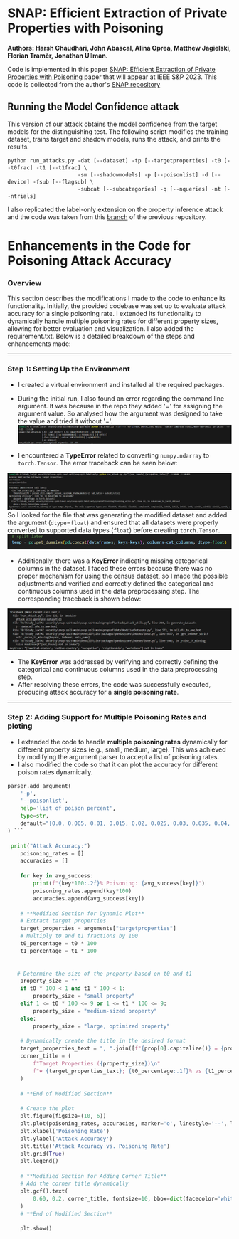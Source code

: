 
# SNAP: Efficient Extraction of Private Properties with Poisoning
**Authors: Harsh Chaudhari, John Abascal, Alina Oprea, Matthew Jagielski, Florian Tramèr, Jonathan Ullman.**

Code is implemented in this paper [SNAP: Efficient Extraction of Private Properties with Poisoning](https://arxiv.org/pdf/2208.12348.pdf) paper that will appear at IEEE S&P 2023.
This code is collected from the author's [SNAP repository](https://github.com/johnmath/snap-sp23/tree/main)

## Running the Model Confidence attack
This version of our attack obtains the model confidence from the target models for the distinguishing test. 
The following script modifies the training dataset, trains target and shadow models, runs the attack, and prints the results.
```shell
python run_attacks.py -dat [--dataset] -tp [--targetproperties] -t0 [--t0frac] -t1 [--t1frac] \
                      -sm [--shadowmodels] -p [--poisonlist] -d [--device] -fsub [--flagsub] \
                      -subcat [--subcategories] -q [--nqueries] -nt [--ntrials]

```
I also replicated the label-only extension on the property inference attack and the code was taken from this [branch](https://github.com/johnmath/snap-sp23/tree/label-only) of the previous repository. 
# Enhancements in the Code for Poisoning Attack Accuracy

### Overview
This section describes the modifications I made to the code to enhance its functionality. Initially, the provided codebase was set up to evaluate attack accuracy for a single poisoning rate. I extended its functionality to dynamically handle multiple poisoning rates for different property sizes, allowing for better evaluation and visualization. I also added the requirement.txt. Below is a detailed breakdown of the steps and enhancements made:

---

### Step 1: Setting Up the Environment
- I created a virtual environment and installed all the required packages.
- During the initial run, I also found an error regarding the command line argument. It was because in the repo they added '=' for assigning the argument value. So analysed how the argument was designed to take the value and tried it without '='.
![Error Screenshot 1](./Errors-solution/error-3.png)
   
- I encountered a **TypeError** related to converting `numpy.ndarray` to `torch.Tensor`. The error traceback can be seen below:

![Error Screenshot 2](./Errors-solution/error-1.png)
So I looked for the file that was generating the modified dataset and added the argument (`dtype`=`float`) and ensured that all datasets were properly converted to supported data types (`float`) before creating `torch.Tensor`.
![Solution Screenshot 2](./Errors-solution/solution-1.png)

- Additionally, there was a **KeyError** indicating missing categorical columns in the dataset. I faced these errors because there was no proper mechanism for using the census dataset, so I made the possible adjustments  and verified and correctly defined the categorical and continuous columns used in the data preprocessing step. The corresponding traceback is shown below:

![Error Screenshot 3](./Errors-solution/error-2.png)
- The **KeyError** was addressed by verifying and correctly defining the categorical and continuous columns used in the data preprocessing step.
- After resolving these errors, the code was successfully executed, producing attack accuracy for a **single poisoning rate**.

---

### Step 2: Adding Support for Multiple Poisoning Rates and ploting
- I extended the code to handle **multiple poisoning rates** dynamically for different property sizes (e.g., small, medium, large). This was achieved by modifying the argument parser to accept a list of poisoning rates.
- I also modified the code so that it can plot the accuracy for different poison rates dynamically.
  
```python
parser.add_argument(
    '-p',
    '--poisonlist',
    help='list of poison percent',
    type=str,
    default="[0.0, 0.005, 0.01, 0.015, 0.02, 0.025, 0.03, 0.035, 0.04, 0.045, 0.05]"
) ```

 print("Attack Accuracy:")
    poisoning_rates = []
    accuracies = []

    for key in avg_success:
        print(f"{key*100:.2f}% Poisoning: {avg_success[key]}")
        poisoning_rates.append(key*100)
        accuracies.append(avg_success[key])
    
    # **Modified Section for Dynamic Plot**
    # Extract target properties
    target_properties = arguments["targetproperties"]
    # Multiply t0 and t1 fractions by 100
    t0_percentage = t0 * 100
    t1_percentage = t1 * 100
    

   # Determine the size of the property based on t0 and t1
    property_size = ""
    if t0 * 100 < 1 and t1 * 100 < 1:
        property_size = "small property"
    elif 1 <= t0 * 100 <= 9 or 1 <= t1 * 100 <= 9:
        property_size = "medium-sized property"
    else:
        property_size = "large, optimized property"

    # Dynamically create the title in the desired format
    target_properties_text = ", ".join([f"{prop[0].capitalize()} = {prop[1]}" for prop in target_properties])
    corner_title = (
        f"Target Properties ({property_size})\n"
        f"✱ {target_properties_text}; {t0_percentage:.1f}% vs {t1_percentage:.1f}%"
    )

    # **End of Modified Section**

    # Create the plot
    plt.figure(figsize=(10, 6))
    plt.plot(poisoning_rates, accuracies, marker='o', linestyle='--', label='Attack Accuracy')
    plt.xlabel('Poisoning Rate')
    plt.ylabel('Attack Accuracy')
    plt.title('Attack Accuracy vs. Poisoning Rate')
    plt.grid(True)
    plt.legend()

    # **Modified Section for Adding Corner Title**
    # Add the corner title dynamically
    plt.gcf().text(
        0.60, 0.2, corner_title, fontsize=10, bbox=dict(facecolor='white', alpha=0.8)
    )
    # **End of Modified Section**

    plt.show()
    
    
